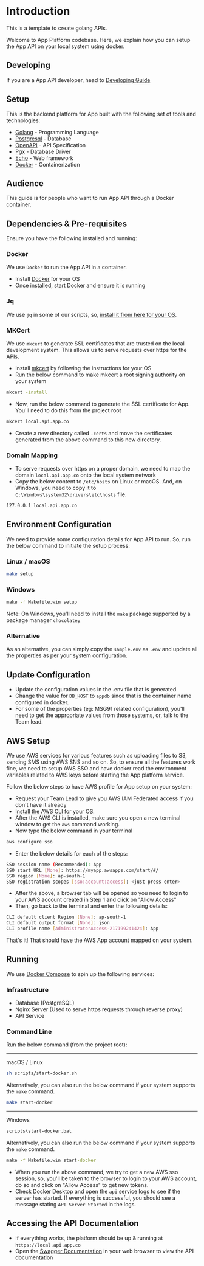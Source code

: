 # Introduction

This is a template to create golang APIs.

Welcome to App Platform codebase. Here, we explain how you can setup the App API on your local system using docker.

## Developing

If you are a App API developer, head to [Developing Guide](docs/dev/DEVELOPING.md)

## Setup

This is the backend platform for App built with the following set of tools and technologies:

- [Golang](https://golang.org) - Programming Language
- [Postgresql](https://www.postgresql.org) - Database
- [OpenAPI](https://www.openapis.org) - API Specification
- [Pgx](https://github.com/jackc/pgx) - Database Driver
- [Echo](https://echo.labstack.com/) - Web framework
- [Docker](https://www.docker.com) - Containerization

## Audience

This guide is for people who want to run App API through a Docker container.

## Dependencies & Pre-requisites

Ensure you have the following installed and running:

### Docker

We use `Docker` to run the App API in a container.

- Install [Docker](https://www.docker.com) for your OS
- Once installed, start Docker and ensure it is running

### Jq

We use `jq` in some of our scripts, so, [install it from here for your OS](https://jqlang.github.io/jq/download/).

### MKCert

We use `mkcert` to generate SSL certificates that are trusted on the local development system. This allows us to serve requests over https for the APIs.

- Install [mkcert](https://github.com/FiloSottile/mkcert) by following the instructions for your OS
- Run the below command to make mkcert a root signing authority on your system

```bash
mkcert -install
```

- Now, run the below command to generate the SSL certificate for App. You'll need to do this from the project root

```bash
mkcert local.api.app.co
```

- Create a new directory called `.certs` and move the certificates generated from the above command to this new directory.

### Domain Mapping

- To serve requests over https on a proper domain, we need to map the domain `local.api.app.co` onto the local system network
- Copy the below content to `/etc/hosts` on Linux or macOS. And, on Windows, you need to copy it to `C:\Windows\system32\drivers\etc\hosts` file.

```txt
127.0.0.1 local.api.app.co
```

## Environment Configuration

We need to provide some configuration details for App API to run. So, run the below command to initiate the setup process:

### Linux / macOS

```bash
make setup
```

### Windows

```bat
make -f Makefile.win setup
```

Note: On Windows, you'll need to install the `make` package supported by a package manager `chocolatey`

### Alternative

As an alternative, you can simply copy the `sample.env` as `.env` and update all the properties as per your system configuration.

## Update Configuration

- Update the configuration values in the .env file that is generated.
- Change the value for `DB_HOST` to `appdb`  since that is the container name configured in docker.
- For some of the properties (eg: MSG91 related configuration), you'll need to get the appropriate values from those systems, or, talk to the Team lead.

## AWS Setup

We use AWS services for various features such as uploading files to S3, sending SMS using AWS SNS and so on. So, to ensure all the features work fine, we need to setup AWS SSO and have docker read the environment variables related to AWS keys before starting the App platform service.

Follow the below steps to have AWS profile for App setup on your system:

- Request your Team Lead to give you AWS IAM Federated access if you don't have it already
- [Install the AWS CLI](https://docs.aws.amazon.com/cli/latest/userguide/getting-started-install.html) for your OS.
- After the AWS CLI is installed, make sure you open a new terminal window to get the `aws` command working.
- Now type the below command in your terminal

```bash
aws configure sso
```

- Enter the below details for each of the steps:

```bash
SSO session name (Recommended): App
SSO start URL [None]: https://myapp.awsapps.com/start/#/
SSO region [None]: ap-south-1
SSO registration scopes [sso:account:access]: <just press enter>
```

- After the above, a browser tab will be opened so you need to login to your AWS account created in Step 1 and click on "Allow Access"
- Then, go back to the terminal and enter the following details:

```bash
CLI default client Region [None]: ap-south-1
CLI default output format [None]: json
CLI profile name [AdministratorAccess-217199241424]: App
```

That's it! That should have the AWS App account mapped on your system.

## Running

We use [Docker Compose](docker-compose.yaml) to spin up the following services:

### Infrastructure

- Database (PostgreSQL)
- Nginx Server (Used to serve https requests through reverse proxy)
- API Service

### Command Line

Run the below command (from the project root):

---
macOS / Linux

```bash
sh scripts/start-docker.sh
```

Alternatively, you can also run the below command if your system supports the `make` command.

```bash
make start-docker
```

---
Windows

```cmd
scripts\start-docker.bat
```

Alternatively, you can also run the below command if your system supports the `make` command.

```cmd
make -f Makefile.win start-docker
```

- When you run the above command, we try to get a new AWS sso session, so, you'll be taken to the browser to login to your AWS account, do so and click on "Allow Access" to get new tokens.
- Check Docker Desktop and open the `api` service logs to see if the server has started. If everything is successful, you should see a message stating `API Server Started` in the logs.

## Accessing the API Documentation

- If everything works, the platform should be up & running at `https://local.api.app.co`
- Open the [Swagger Documentation](https://local.api.app.co/swagger/index.html) in your web browser to view the API documentation
